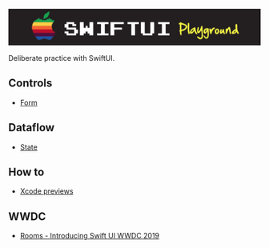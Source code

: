 ![](images/logo.png)

Deliberate practice with SwiftUI.

## Controls

- [Form](Controls/Form/README.md)

## Dataflow

- [State](Dataflow/State/README.md)

## How to

- [Xcode previews](Previews/README.md)

## WWDC

- [Rooms - Introducing Swift UI WWDC 2019](WWDC/Rooms/README.md)
